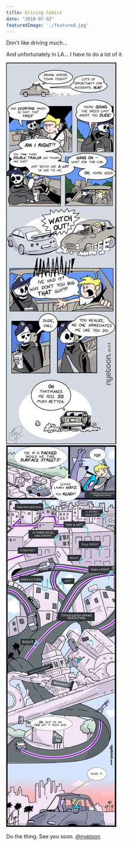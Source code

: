 ```yaml
---
title: Driving Comics
date: "2018-07-02"
featuredImage: './featured.jpg'
---
```


Don't like driving much...

<!-- end -->

And unfortunately in LA... I have to do a lot of it.

![Comic](./nyetoon-xtown.jpg)
![Comic](./nyetoon-wayzz.jpg)

Do the thing.
See you soon.
[@nyetoon](http://twitter.com/nyetoon)


